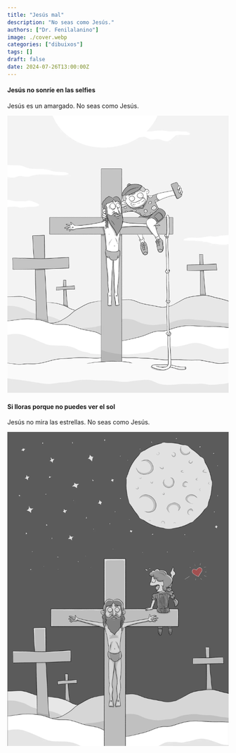 ```yaml
---
title: "Jesús mal"
description: "No seas como Jesús."
authors: ["Dr. Fenilalanino"]
image: ./cover.webp
categories: ["dibuixos"]
tags: []
draft: false
date: 2024-07-26T13:00:00Z
---
```


#### Jesús no sonríe en las selfies
Jesús es un amargado. No seas como Jesús.

![Jesús 101: Jesús no sonríe en las selfies](jesus_sonrie.webp "Jesús 101: Jesús no sonríe en las selfies")

#### Si lloras porque no puedes ver el sol
Jesús no mira las estrellas. No seas como Jesús.

![Jesús 102: Si lloras porque no puedes ver el sol](jesus_estrellas.webp "Jesús 102: Si lloras porque no puedes ver el sol")

